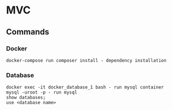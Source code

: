 # MVC


## Commands

### Docker
    docker-compose run composer install - dependency installation
### Database
    docker exec -it docker_database_1 bash - run mysql container
    mysql -uroot -p - run mysql
    show databases;
    use <database name>
